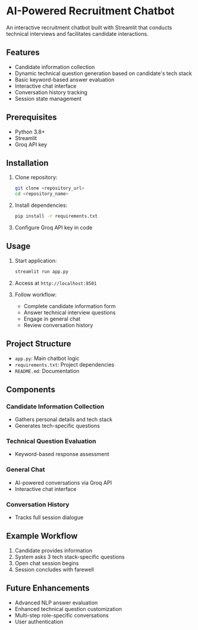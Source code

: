 # AI-Powered Recruitment Chatbot

An interactive recruitment chatbot built with Streamlit that conducts technical interviews and facilitates candidate interactions.

## Features

- Candidate information collection
- Dynamic technical question generation based on candidate's tech stack
- Basic keyword-based answer evaluation
- Interactive chat interface
- Conversation history tracking
- Session state management

## Prerequisites

- Python 3.8+
- Streamlit
- Groq API key


## Installation

1. Clone repository:
   ```bash
   git clone <repository_url>
   cd <repository_name>
   ```

2. Install dependencies:
   ```bash
   pip install -r requirements.txt
   ```

3. Configure Groq API key in code

## Usage

1. Start application:
   ```bash
   streamlit run app.py
   ```

2. Access at `http://localhost:8501`

3. Follow workflow:
   - Complete candidate information form
   - Answer technical interview questions
   - Engage in general chat
   - Review conversation history

## Project Structure

- `app.py`: Main chatbot logic
- `requirements.txt`: Project dependencies
- `README.md`: Documentation

## Components

### Candidate Information Collection
- Gathers personal details and tech stack
- Generates tech-specific questions

### Technical Question Evaluation
- Keyword-based response assessment

### General Chat
- AI-powered conversations via Groq API
- Interactive chat interface

### Conversation History
- Tracks full session dialogue

## Example Workflow

1. Candidate provides information
2. System asks 3 tech stack-specific questions
3. Open chat session begins
4. Session concludes with farewell

## Future Enhancements

- Advanced NLP answer evaluation
- Enhanced technical question customization
- Multi-step role-specific conversations
- User authentication
